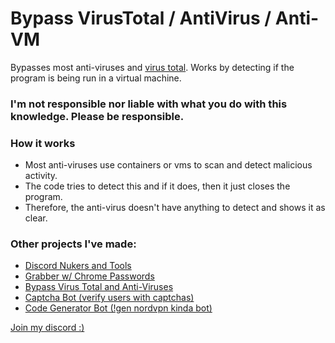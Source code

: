 # Bypass VirusTotal / AntiVirus / Anti-VM
Bypasses most anti-viruses and [virus total](https://virustotal.com).
Works by detecting if the program is being run in a virtual machine.

### I'm not responsible nor liable with what you do with this knowledge. Please be responsible.

### How it works
* Most anti-viruses use containers or vms to scan and detect malicious activity.
* The code tries to detect this and if it does, then it just closes the program.
* Therefore, the anti-virus doesn't have anything to detect and shows it as clear.

### Other projects I've made:
* [Discord Nukers and Tools](https://github.com/itschasa/discord-nuker-tools)
* [Grabber w/ Chrome Passwords](https://github.com/itschasa/grabber)
* [Bypass Virus Total and Anti-Viruses](https://github.com/itschasa/bypass-virustotal)
* [Captcha Bot (verify users with captchas)](https://github.com/itschasa/captcha-bot)
* [Code Generator Bot (!gen nordvpn kinda bot)](https://github.com/itschasa/code-generator)

[Join my discord :)](https://discord.gg/bAzyvAngxN)

